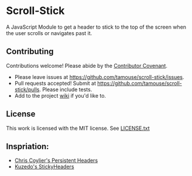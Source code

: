 # Scroll-Stick

A JavaScript Module to get a header to stick to the top of the screen
when the user scrolls or navigates past it.

## Contributing

Contributions welcome! Please abide by
the [Contributor Covenant](ContributorCovenant.txt).

* Please leave issues at <https://github.com/tamouse/scroll-stick/issues>.
* Pull requests accepted! Submit at <https://github.com/tamouse/scroll-stick/pulls>. Please include tests.
* Add to the project [wiki](https://github.com/tamouse/scroll-stick/wiki) if you'd like to.

## License

This work is licensed with the MIT license. See [LICENSE.txt](LICENSE.txt)

## Inspriation:

* [Chris Coylier's Persistent Headers](https://css-tricks.com/persistent-headers/)
* [Kuzedo's StickyHeaders](https://github.com/kuzeko/StickyHeaders)
